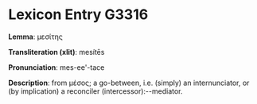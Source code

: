 # Lexicon Entry G3316

**Lemma**: μεσίτης

**Transliteration (xlit)**: mesítēs

**Pronunciation**: mes-ee'-tace

**Description**:
from μέσος; a go-between, i.e. (simply) an internunciator, or (by implication) a reconciler (intercessor):--mediator.
